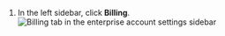 1. In the left sidebar, click **Billing**.
   ![Billing tab in the enterprise account settings sidebar](/assets/images/help/business-accounts/settings-billing-tab.png)
